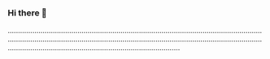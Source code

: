 ### Hi there 👋

............................................................................................................................................................................................................................................................................................................................................